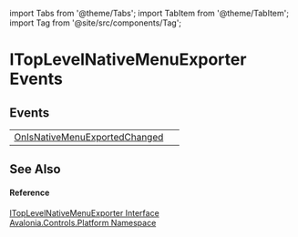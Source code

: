 import Tabs from '@theme/Tabs'; 
import TabItem from '@theme/TabItem'; 
import Tag from '@site/src/components/Tag'; 

# ITopLevelNativeMenuExporter Events




## Events
<table>
<tr>
<td><a href="E_Avalonia_Controls_Platform_ITopLevelNativeMenuExporter_OnIsNativeMenuExportedChanged">OnIsNativeMenuExportedChanged</a></td>
<td> </td>
</tr>
</table>

## See Also


#### Reference
<a href="T_Avalonia_Controls_Platform_ITopLevelNativeMenuExporter">ITopLevelNativeMenuExporter Interface</a>  
<a href="N_Avalonia_Controls_Platform">Avalonia.Controls.Platform Namespace</a>  

